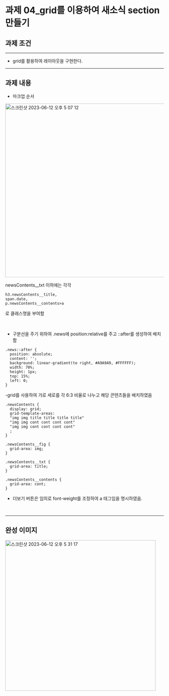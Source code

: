 # 과제 04_grid를 이용하여 새소식 section 만들기

## 과제 조건
---
- grid를 활용하여 레이아웃을 구현한다.


---

## 과제 내용

- 마크업 순서

<img width="551" alt="스크린샷 2023-06-12 오후 5 07 12" src="https://github.com/Sirori/home-work/assets/116864776/f24aeb1b-75e5-4c79-b160-35663c516150">

newsContents__txt 이하에는 각각

```
h3.newsContents__title,
span.date,
p.newsContents__contents>a 
```
로 클래스명을 부여함

<br>

- 구분선을 주기 위하여 .news에 position:relative를 주고 ::after를 생성하여 배치함
  
```
.news::after {
  position: absolute;
  content: '';
  background: linear-gradient(to right, #A9A9A9, #FFFFFF);
  width: 70%;
  height: 1px;
  top: 15%;
  left: 0;
}
```


-grid를 사용하여 가로 세로를 각 6:3 비율로 나누고 해당 콘텐츠들을 배치하였음

```
.newsContents {
  display: grid;
  grid-template-areas:
  "img img title title title title"
  "img img cont cont cont cont"
  "img img cont cont cont cont"
  ;
}

.newsContents__fig {
  grid-area: img;
}

.newsContents__txt {
  grid-area: title;
}

.newsContents__contents {
  grid-area: cont;
}
```

- 더보기 버튼은 임의로 font-weight를 조정하여 a 태그임을 명시하였음.

<br>

---

## 완성 이미지



<img width="478" alt="스크린샷 2023-06-12 오후 5 31 17" src="https://github.com/Sirori/home-work/assets/116864776/2953746d-d814-4418-b1d9-9a5c0a994192">
